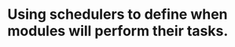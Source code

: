 Using schedulers to define when modules will perform their tasks.
=================================================================
